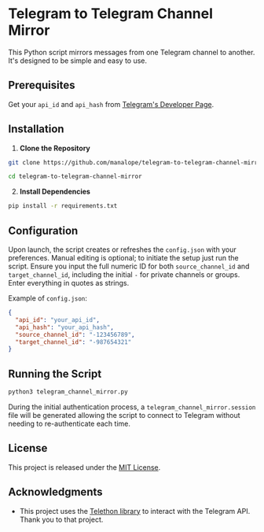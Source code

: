 # Telegram to Telegram Channel Mirror

This Python script mirrors messages from one Telegram channel to another. It's designed to be simple and easy to use.


## Prerequisites

Get your `api_id` and `api_hash` from [Telegram's Developer Page](https://my.telegram.org/apps).


## Installation

1. **Clone the Repository**

```bash
git clone https://github.com/manalope/telegram-to-telegram-channel-mirror.git

cd telegram-to-telegram-channel-mirror
```


2. **Install Dependencies**

```bash
pip install -r requirements.txt
```

## Configuration

Upon launch, the script creates or refreshes the `config.json` with your preferences. Manual editing is optional; to initiate the setup just run the script. Ensure you input the full numeric ID for both `source_channel_id` and `target_channel_id`, including the initial `-` for private channels or groups. Enter everything in quotes as strings.

Example of `config.json`:

```json
{
  "api_id": "your_api_id",
  "api_hash": "your_api_hash",
  "source_channel_id": "-123456789",
  "target_channel_id": "-987654321"
}
```

## Running the Script

```bash
python3 telegram_channel_mirror.py
```

During the initial authentication process, a `telegram_channel_mirror.session` file will be generated allowing the script to connect to Telegram without needing to re-authenticate each time.

## License

This project is released under the [MIT License](https://opensource.org/license/mit/).

## Acknowledgments

- This project uses the [Telethon library](https://github.com/LonamiWebs/Telethon) to interact with the Telegram API. Thank you to that project.

